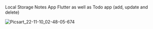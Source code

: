 Local Storage Notes App Flutter as well as Todo app (add, update and delete)

![Picsart_22-11-10_02-48-05-674](https://user-images.githubusercontent.com/64031326/200949453-1b93cf49-4648-47e8-a8ea-2afbd4b7c7ed.jpg)
